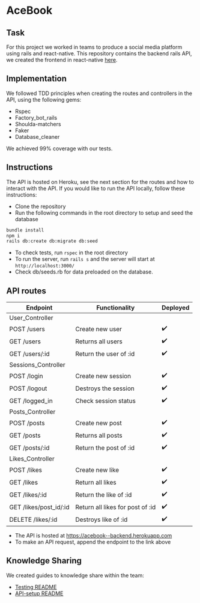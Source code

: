 # AceBook

## Task

For this project we worked in teams to produce a social media platform using rails and react-native.
This repository contains the backend rails API, we created the frontend in react-native [here](https://github.com/Yates101/Insert-Team-Name-react-native).

## Implementation

We followed TDD principles when creating the routes and controllers in the API, using the following gems:
- Rspec
- Factory_bot_rails
- Shoulda-matchers
- Faker
- Database_cleaner

We achieved 99% coverage with our tests.

## Instructions
The API is hosted on Heroku, see the next section for the routes and how to interact with the API.
If you would like to run the API locally, follow these instructions:
- Clone the repository
- Run the following commands in the root directory to setup and seed the database
```bash
bundle install
npm i
rails db:create db:migrate db:seed
```
- To check tests, run `rspec` in the root directory
- To run the server, run `rails s` and the server will start at `http://localhost:3000/`
- Check db/seeds.rb for data preloaded on the database.

## API routes

| Endpoint        | Functionality            | Deployed         |
| ----------------| -------------------------|------------------|
| User_Controller |
| POST /users     | Create new user          |:heavy_check_mark:|
| GET /users      | Returns all users        |:heavy_check_mark:|
| GET /users/:id  | Return the user of :id   |:heavy_check_mark:|
| Sessions_Controller |
| POST /login     | Create new session       |:heavy_check_mark:|
| POST /logout    | Destroys the session     |:heavy_check_mark:|
| GET /logged_in  | Check session status     |:heavy_check_mark:|
| Posts_Controller |
| POST /posts     | Create new post          |:heavy_check_mark:|
| GET /posts      | Returns all posts        |:heavy_check_mark:|
| GET /posts/:id  | Return the post of :id   |:heavy_check_mark:|
| Likes_Controller |
| POST /likes     | Create new like          |:heavy_check_mark:|
| GET /likes      | Return all likes         |:heavy_check_mark:|
| GET /likes/:id  | Return the like of :id   |:heavy_check_mark:|
| GET /likes/post_id/:id| Return all likes for post of :id   |:heavy_check_mark:|
| DELETE /likes/:id  | Destroys like of  :id |:heavy_check_mark:|

- The API is hosted at https://acebook--backend.herokuapp.com
- To make an API request, append the endpoint to the link above

## Knowledge Sharing
We created guides to knowledge share within the team:
- [Testing README](https://github.com/taran314/acebook-insert-team-name-here/blob/main/testing.md)
- [API-setup README](https://github.com/taran314/acebook-insert-team-name-here/blob/main/api-setup.md)
